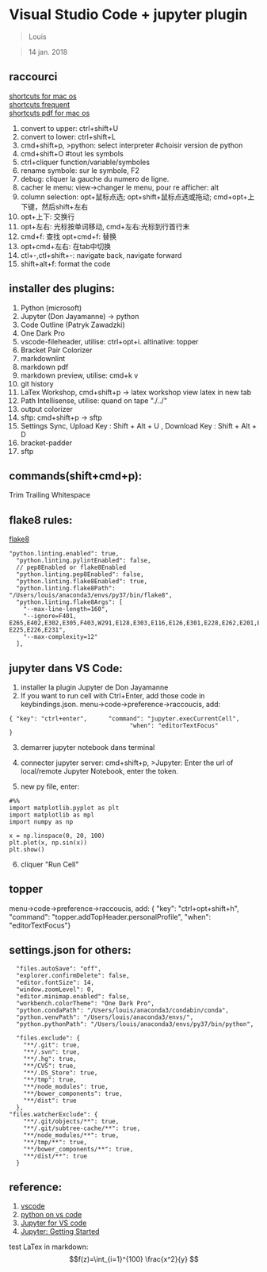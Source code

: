 # Visual Studio Code + jupyter plugin

> Louis

> 14 jan. 2018

## raccourci
[shortcuts for mac os](https://www.jianshu.com/p/99ae6f886da4) </br>
[shortcuts frequent](https://www.zhihu.com/question/37623310) </br>
[shortcuts pdf for mac os](https://code.visualstudio.com/shortcuts/keyboard-shortcuts-macos.pdf) </br>

1. convert to upper: ctrl+shift+U
1. convert to lower: ctrl+shift+L
1. cmd+shift+p, >python: select interpreter #choisir version de python
2. cmd+shift+O #tout les symbols
3. ctrl+cliquer function/variable/symboles
4. rename symbole: sur le symbole, F2
5. debug: cliquer la gauche du numero de ligne.
6. cacher le menu: view->changer le menu, pour re afficher: alt
4. column selection: opt+鼠标点选; opt+shift+鼠标点选或拖动; cmd+opt+上下键，然后shift+左右
8. opt+上下: 交换行
4. opt+左右: 光标按单词移动, cmd+左右:光标到行首行末
4. cmd+f: 查找 opt+cmd+f: 替换
5. opt+cmd+左右: 在tab中切换
6. ctl+-,ctl+shift+-: navigate back, navigate forward
7. shift+alt+f: format the code


## installer des plugins:
1. Python (microsoft)
2. Jupyter (Don Jayamanne) -> python
3. Code Outline (Patryk Zawadzki)
4. One Dark Pro
5. vscode-fileheader, utilise: ctrl+opt+i. altinative: topper
4. Bracket Pair Colorizer
4. markdownlint
4. markdown pdf
4. markdown preview, utilise: cmd+k v
4. git history
4. LaTex Workshop, cmd+shift+p -> latex workshop view latex in new tab
4. Path Intellisense, utilise: quand on tape "./../"
4. output colorizer
5. sftp: cmd+shift+p -> sftp
4. Settings Sync, Upload Key : Shift + Alt + U , Download Key : Shift + Alt + D
5. bracket-padder
6. sftp

## commands(shift+cmd+p):
Trim Trailing Whitespace

## flake8 rules:
[flake8](https://lintlyci.github.io/Flake8Rules/)
```
"python.linting.enabled": true,
  "python.linting.pylintEnabled": false,
  // pep8Enabled or flake8Enabled
  "python.linting.pep8Enabled": false,
  "python.linting.flake8Enabled": true,
  "python.linting.flake8Path": "/Users/louis/anaconda3/envs/py37/bin/flake8",
  "python.linting.flake8Args": [
    "--max-line-length=160",
    "--ignore=F401,  E265,E402,E302,E305,F403,W291,E128,E303,E116,E126,E301,E228,E262,E201,E202,F811,E261,E127,E241,  E225,E226,E231",
    "--max-complexity=12"
  ],
```

## jupyter dans VS Code:
1. installer la plugin Jupyter de  Don Jayamanne
2. If you want to run cell with Ctrl+Enter, add those code in keybindings.json.
menu->code->preference->raccoucis, add:
```
{ "key": "ctrl+enter",      "command": "jupyter.execCurrentCell",
                                  "when": "editorTextFocus"
}
```

3. demarrer jupyter notebook dans terminal
4. connecter jupyter server:
cmd+shift+p, >Jupyter: Enter the url of local/remote Jupyter Notebook, enter the token.

5. new py file, enter:
```
#%%
import matplotlib.pyplot as plt
import matplotlib as mpl
import numpy as np

x = np.linspace(0, 20, 100)
plt.plot(x, np.sin(x))
plt.show()
```

6. cliquer "Run Cell"

## topper
menu->code->preference->raccoucis, add:
    { "key": "ctrl+opt+shift+h",      "command": "topper.addTopHeader.personalProfile",
        "when": "editorTextFocus"}

## settings.json for others:
```
  "files.autoSave": "off",
  "explorer.confirmDelete": false,
  "editor.fontSize": 14,
  "window.zoomLevel": 0,
  "editor.minimap.enabled": false,
  "workbench.colorTheme": "One Dark Pro",
  "python.condaPath": "/Users/louis/anaconda3/condabin/conda",
  "python.venvPath": "/Users/louis/anaconda3/envs/",
  "python.pythonPath": "/Users/louis/anaconda3/envs/py37/bin/python",

  "files.exclude": {
    "**/.git": true,
    "**/.svn": true,
    "**/.hg": true,
    "**/CVS": true,
    "**/.DS_Store": true,
    "**/tmp": true,
    "**/node_modules": true,
    "**/bower_components": true,
    "**/dist": true
  },
"files.watcherExclude": {
    "**/.git/objects/**": true,
    "**/.git/subtree-cache/**": true,
    "**/node_modules/**": true,
    "**/tmp/**": true,
    "**/bower_components/**": true,
    "**/dist/**": true
  }
```

## reference:
1. [vscode](https://code.visualstudio.com/docs?start=true)
2. [python on vs code](https://code.visualstudio.com/docs/languages/python)
3. [Jupyter for VS code](https://github.com/DonJayamanne/vscodeJupyter)
4. [Jupyter: Getting Started](https://github.com/DonJayamanne/pythonVSCode/wiki/Jupyter:-Getting-Started)

test LaTex in markdown:
$$f(z)=\int_{i=1}^{100} \frac{x^2}{y} $$
